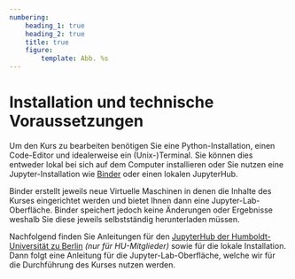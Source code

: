```yaml
---
numbering:
    heading_1: true
    heading_2: true
    title: true
    figure:
        template: Abb. %s
---
```


# Installation und technische Voraussetzungen

Um den Kurs zu bearbeiten benötigen Sie eine Python-Installation, einen
Code-Editor und idealerweise ein (Unix-)Terminal. Sie können dies entweder
lokal bei sich auf dem Computer installieren oder Sie nutzen eine
Jupyter-Installation wie [Binder](https://mybinder.org) oder einen lokalen
JupyterHub.

Binder erstellt jeweils neue Virtuelle Maschinen in denen die Inhalte des
Kurses eingerichtet werden und bietet Ihnen dann eine Jupyter-Lab-Oberfläche.
Binder speichert jedoch keine Änderungen oder Ergebnisse weshalb Sie diese
jeweils selbstständig herunterladen müssen.

Nachfolgend finden Sie Anleitungen für den [JupyterHub der
Humboldt-Universität zu Berlin](https://jupyterhub.cms.hu-berlin.de) _(nur für
HU-Mitglieder)_ sowie für die lokale Installation. Dann folgt eine Anleitung
für die Jupyter-Lab-Oberfläche, welche wir für die Durchführung des Kurses
nutzen werden.

